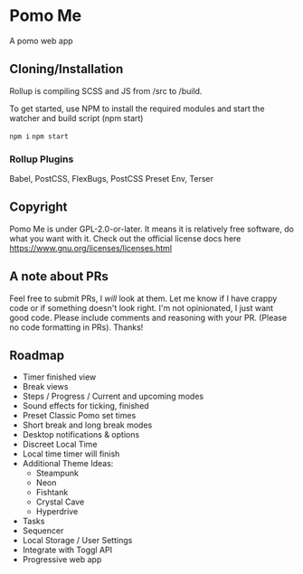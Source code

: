 # Pomo Me

A pomo web app

## Cloning/Installation

Rollup is compiling SCSS and JS from /src to /build.

To get started, use NPM to install the required modules and start the watcher and build script (npm start)

<code>npm i</code>
<code>npm start</code>

### Rollup Plugins

Babel, PostCSS, FlexBugs, PostCSS Preset Env, Terser

## Copyright

Pomo Me is under GPL-2.0-or-later. It means it is relatively free software, do what you want with it.
Check out the official license docs here https://www.gnu.org/licenses/licenses.html

## A note about PRs

Feel free to submit PRs, I <i>will</i> look at them. Let me know if I have crappy code or if something doesn't look right. I'm not opinionated, I just want good code. Please include comments and reasoning with your PR. (Please no code formatting in PRs). Thanks!

## Roadmap

<ul>
<li>Timer finished view</li>
<li>Break views</li>
<li>Steps / Progress / Current and upcoming modes</li>
<li>Sound effects for ticking, finished</li>
<li>Preset Classic Pomo set times</li>
<li>Short break and long break modes</li>
<li>Desktop notifications &amp; options</li>
<li>Discreet Local Time</li>
<li>Local time timer will finish</li>
<li>Additional Theme Ideas:
<ul>
<li>Steampunk</li>
<li>Neon</li>
<li>Fishtank</li>
<li>Crystal Cave</li>
<li>Hyperdrive</li>
</ul>
</li>
<li>Tasks</li>
<li>Sequencer</li>
<li>Local Storage / User Settings</li>
<li>Integrate with Toggl API</li>
<li>Progressive web app</li>
</ul>
